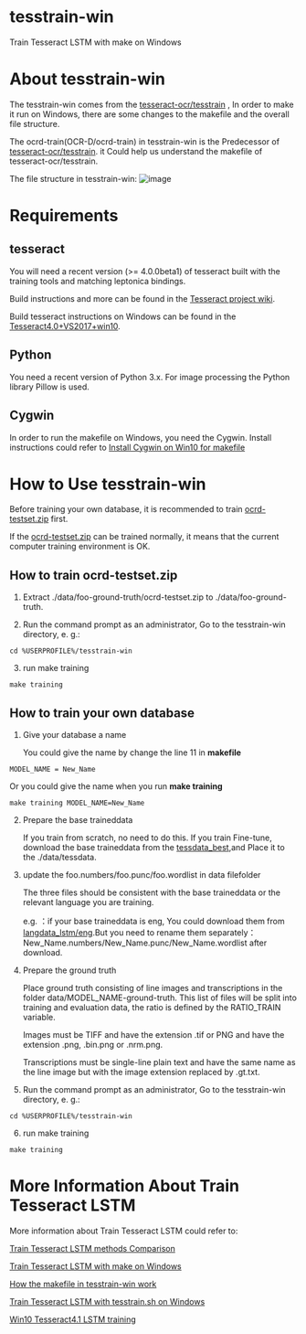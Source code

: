 # tesstrain-win
Train Tesseract LSTM with make on Windows
# About tesstrain-win
The tesstrain-win comes from the  [tesseract-ocr/tesstrain](https://github.com/tesseract-ocr/tesstrain) , In order to make it run on Windows, there are some changes to the makefile and the overall file structure.

The ocrd-train(OCR-D/ocrd-train) in tesstrain-win is the Predecessor of [tesseract-ocr/tesstrain](https://github.com/tesseract-ocr/tesstrain). it Could help us understand the makefile of tesseract-ocr/tesstrain.

The file structure in tesstrain-win:
![image](https://livezingy.com/uploads/2020/04/TesstrainWinStructure.png)
# Requirements
## tesseract
You will need a recent version (>= 4.0.0beta1) of tesseract built with the training tools and matching leptonica bindings. 

Build instructions and more can be found in the [Tesseract project wiki](https://github.com/tesseract-ocr/tesseract/wiki).

Build tesseract instructions on Windows can be found in the [Tesseract4.0+VS2017+win10](https://livezingy.com/compilation-tesseract4-in-vs2017-win10/).
## Python
You need a recent version of Python 3.x. For image processing the Python library Pillow is used.
## Cygwin
In order to run the makefile on Windows, you need the Cygwin. Install instructions could refer to [Install Cygwin on Win10 for makefile](https://livezingy.com/install-cygwin-on-win10-for-makefile/)
# How to Use tesstrain-win
Before training your own database, it is recommended to train [ocrd-testset.zip](https://github.com/livezingy/tesstrain-win/tree/master/data/foo-ground-truth) first.

If the [ocrd-testset.zip](https://github.com/livezingy/tesstrain-win/tree/master/data/foo-ground-truth) can be trained normally, it means that the current computer training environment is OK.
## How to train ocrd-testset.zip
1. Extract ./data/foo-ground-truth/ocrd-testset.zip to ./data/foo-ground-truth.

2. Run the command prompt as an administrator, Go to the tesstrain-win directory, e. g.:

```
cd %USERPROFILE%/tesstrain-win
```

3. run make training
```
make training
```

## How to train your own database
1. Give your database a name

   You could give the name by change the line 11 in **makefile**
```
MODEL_NAME = New_Name
```
   Or you could give the name when you run **make training**
```
make training MODEL_NAME=New_Name
```
2. Prepare the base traineddata

   If you train from scratch, no need to do this. If you train Fine-tune, download the base traineddata from the [tessdata_best](https://github.com/tesseract-ocr/tessdata_best),and Place it to the ./data/tessdata.

3. update the foo.numbers/foo.punc/foo.wordlist in data filefolder

   The three files should be consistent with the base traineddata or the relevant language you are training.
   
   e.g. ：if your base traineddata is eng, You could download them from [langdata_lstm/eng](https://github.com/tesseract-ocr/langdata_lstm/tree/master/eng).But you need to rename them separately：New_Name.numbers/New_Name.punc/New_Name.wordlist after download.

4. Prepare the ground truth

   Place ground truth consisting of line images and transcriptions in the folder data/MODEL_NAME-ground-truth. This list of files will be split into training and evaluation data, the ratio is defined by the RATIO_TRAIN variable.

   Images must be TIFF and have the extension .tif or PNG and have the extension .png, .bin.png or .nrm.png.

   Transcriptions must be single-line plain text and have the same name as the line image but with the image extension replaced by .gt.txt.

5. Run the command prompt as an administrator, Go to the tesstrain-win directory, e. g.:
```
cd %USERPROFILE%/tesstrain-win
```

6. run make training
```
make training
```

# More Information About Train Tesseract LSTM
More information about Train Tesseract LSTM could refer to:

[Train Tesseract LSTM methods Comparison](https://livezingy.com/train-tesseract-lstm-methods-comparison/)

[Train Tesseract LSTM with make on Windows](https://livezingy.com/train-tesseract-lstm-with-make-on-windows/)

[How the makefile in tesstrain-win work](https://livezingy.com/how-the-makefile-in-tesstrain-win-work/)

[Train Tesseract LSTM with tesstrain.sh on Windows](https://livezingy.com/train-tesseract-lstm-with-tesstrain-sh-on-windows/)

[Win10 Tesseract4.1 LSTM training](https://livezingy.com/win10-tesseract4-1-lstm-training/)
